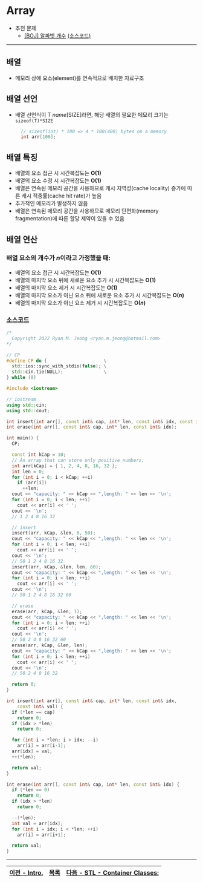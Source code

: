 #  Array
* 추천 문제
  * [[BOJ] 알파벳 개수](https://www.acmicpc.net/problem/10808) [(소스코드)](./src/count_char.cc)
---

## 배열
* 메모리 상에 요소(element)를 연속적으로 배치한 자료구조

## 배열 선언
* 배열 선언식이 T <i>name</i>[SIZE]라면, 해당 배열의 필요한 메모리 크기는 `sizeof(T)*SIZE`
  ```c++
    // sizeof(int) * 100 => 4 * 100(400) bytes on a memory
    int arr[100];

  ```

## 배열 특징
* 배열의 요소 접근 시 시간복잡도는 <b>O(1)</b>
* 배열의 요소 수정 시 시간복잡도는 <b>O(1)</b>
* 배열은 연속된 메모리 공간을 사용하므로 캐시 지역성(cache locality) 증가에 따른 캐시 적중률(cache hit rate)가 높음
* 추가적인 메모리가 발생하지 않음
* 배열은 연속된 메모리 공간을 사용하므로 메모리 단편화(memory fragmentation)에 따른 할당 제약이 있을 수 있음

## 배열 연산
### 배열 요소의 개수가 <i>n</i>이라고 가정했을 때:
* 배열의 요소 접근 시 시간복잡도는 <b>O(1)</b>
* 배열의 마지막 요소 뒤에 새로운 요소 추가 시 시간복잡도는 <b>O(1)</b>
* 배열의 마지막 요소 제거 시 시간복잡도는 <b>O(1)</b>
* 배열의 마지막 요소가 아닌 요소 뒤에 새로운 요소 추가 시 시간복잡도는 <b>O(<i>n</i>)</b>
* 배열의 마지막 요소가 아닌 요소 제거 시 시간복잡도는 <b>O(<i>n</i>)</b>

### [소스코드](./src/example.cpp)
```c++
/*
  Copyright 2022 Ryan M. Jeong <ryan.m.jeong@hotmail.com>
*/

// CP
#define CP do {                     \
  std::ios::sync_with_stdio(false); \
  std::cin.tie(NULL);               \
} while (0)

#include <iostream>

// iostream
using std::cin;
using std::cout;

int insert(int arr[], const int& cap, int* len, const int& idx, const int& val);
int erase(int arr[], const int& cap, int* len, const int& idx);

int main() {
  CP;

  const int kCap = 10;
  // An array that can store only positive numbers;
  int arr[kCap] = { 1, 2, 4, 8, 16, 32 };
  int len = 0;
  for (int i = 0; i < kCap; ++i)
    if (arr[i])
      ++len;
  cout << "capacity: " << kCap << ",length: " << len << '\n';
  for (int i = 0; i < len; ++i)
    cout << arr[i] << ' ';
  cout << '\n';
  // 1 2 4 8 16 32

  // insert
  insert(arr, kCap, &len, 0, 50);
  cout << "capacity: " << kCap << ",length: " << len << '\n';
  for (int i = 0; i < len; ++i)
    cout << arr[i] << ' ';
  cout << '\n';
  // 50 1 2 4 8 16 32
  insert(arr, kCap, &len, len, 60);
  cout << "capacity: " << kCap << ",length: " << len << '\n';
  for (int i = 0; i < len; ++i)
    cout << arr[i] << ' ';
  cout << '\n';
  // 50 1 2 4 8 16 32 60

  // erase
  erase(arr, kCap, &len, 1);
  cout << "capacity: " << kCap << ",length: " << len << '\n';
  for (int i = 0; i < len; ++i)
    cout << arr[i] << ' ';
  cout << '\n';
  // 50 2 4 8 16 32 60
  erase(arr, kCap, &len, len);
  cout << "capacity: " << kCap << ",length: " << len << '\n';
  for (int i = 0; i < len; ++i)
    cout << arr[i] << ' ';
  cout << '\n';
  // 50 2 4 8 16 32

  return 0;
}

int insert(int arr[], const int& cap, int* len, const int& idx,
    const int& val) {
  if (*len == cap)
    return 0;
  if (idx > *len)
    return 0;

  for (int i = *len; i > idx; --i)
    arr[i] = arr[i-1];
  arr[idx] = val;
  ++(*len);

  return val;
}

int erase(int arr[], const int& cap, int* len, const int& idx) {
  if (*len == 0)
    return 0;
  if (idx > *len)
    return 0;

  --(*len);
  int val = arr[idx];
  for (int i = idx; i < *len; ++i)
    arr[i] = arr[i+1];

  return val;
}

```
---
|[이전 - Intro.](/intro/)|[목록](https://github.com/RyanJeong/CP#index)|[다음 - STL - Container Classes:](/stl/)|
|-|-|-|
